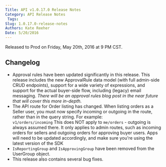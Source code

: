 ```yaml
---
Title: API v1.0.17.0 Release Notes
Category: API Release Notes
 Tags: 
Slug: 1.0.17.0-release-notes
Authors: Kate Reeher
Date: 5/20/2016
---
```


Released to Prod on Friday, May 20th, 2016 at 9 PM CST.

## Changelog
- Approval rules have been updated significantly in this release. This release includes the new ApprovalRule data model (with full admin-side CRUD endpoints), support for a wide variety of expressions, and support for the actual buyer-side flow, including (legacy) email messaging. *There will be an approval rules blog post in the near future that will cover this more in-depth.*
- The API route for Order listing has changed. When listing orders as a Seller user, you must now specify incoming or outgoing in the route, rather than in the query string. For example:  
      ```v1/orders/incoming``` 
      This does NOT apply to `me/orders` - outgoing is always assumed there. It only applies to admin routes, such as incoming orders for sellers and outgoing orders for approving buyer users. Apps will need to be updated accordingly, and make sure you're using the latest version of the SDK
- `IsReportingGroup` and `IsApprovingGroup` have been removed from the UserGroup object.
- This release also contains several bug fixes.
